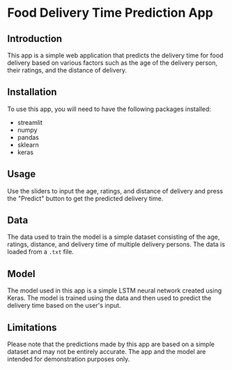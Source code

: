 # Food Delivery Time Prediction App

## Introduction

This app is a simple web application that predicts the delivery time for food delivery based on various factors such as the age of the delivery person, their ratings, and the distance of delivery.

## Installation

To use this app, you will need to have the following packages installed:
- streamlit
- numpy
- pandas
- sklearn
- keras

## Usage

Use the sliders to input the age, ratings, and distance of delivery and press the "Predict" button to get the predicted delivery time.

## Data

The data used to train the model is a simple dataset consisting of the age, ratings, distance, and delivery time of multiple delivery persons. The data is loaded from a `.txt` file.

## Model

The model used in this app is a simple LSTM neural network created using Keras. The model is trained using the data and then used to predict the delivery time based on the user's input.

## Limitations

Please note that the predictions made by this app are based on a simple dataset and may not be entirely accurate. The app and the model are intended for demonstration purposes only.
